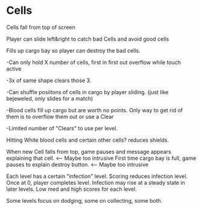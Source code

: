# Cells 

Cells fall from top of screen

Player can slide left&right to catch bad Cells and avoid good cells

Fills up cargo bay so player can destroy the bad cells.

   -Can only hold X number of cells, first in first out overflow while touch active
  
   -3x of same shape clears those 3.
  
   -Can shuffle posiitons of cells in cargo by player sliding. (just like bejeweled, only slides for a match)
  
   -Blood cells fill up cargo but are worth no points.  Only way to get rid of them is to overflow them out or use a Clear
  
   -Limited number of "Clears" to use per level.

Hitting White blood cells and certain other cells? reduces shields.

When new Cell falls from top, game pauses and message appears explaining that cell.  <-- Maybe too intrusive
First time cargo bay is full, game pauses to explain destroy button. <-- Maybe too intrusive

Each level has a certain "infection" level.  Scoring reduces infection level.  Once at 0, player completes level.
Infection may rise at a steady state in later levels.
Low med and high scores for each level.


Some levels focus on dodging, some on collecting, some both.


